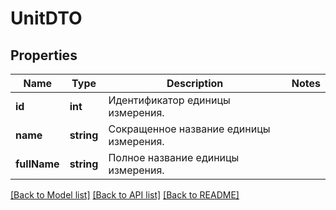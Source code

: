# UnitDTO

## Properties
Name | Type | Description | Notes
------------ | ------------- | ------------- | -------------
**id** | **int** | Идентификатор единицы измерения. | 
**name** | **string** | Сокращенное название единицы измерения. | 
**fullName** | **string** | Полное название единицы измерения. | 

[[Back to Model list]](../README.md#documentation-for-models) [[Back to API list]](../README.md#documentation-for-api-endpoints) [[Back to README]](../README.md)


